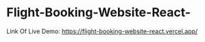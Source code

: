 # Flight-Booking-Website-React-
Link Of Live Demo: https://flight-booking-website-react.vercel.app/
